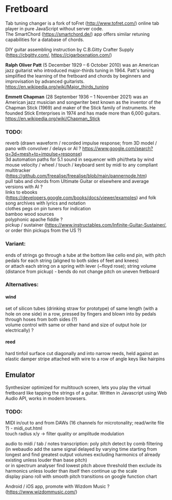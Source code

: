 # Fretboard
Tab tuning changer is a fork of toFret (http://www.tofret.com/) online tab player in pure JavaScript without server code.  
The SmartChord (https://smartchord.de/) app offers similar retuning capabilities for a database of chords.  
  
DIY guitar assembling instruction by C.B.Gitty Crafter Supply (https://cbgitty.com/, https://cigarboxnation.com/)  

**Ralph Oliver Patt** (5 December 1929 – 6 October 2010) was an American jazz guitarist who introduced major-thirds tuning in 1964. 
Patt's tuning simplified the learning of the fretboard and chords by beginners and improvisation by advanced guitarists.  
https://en.wikipedia.org/wiki/Major_thirds_tuning

**Emmett Chapman** (28 September 1936 – 1 November 2021) was an American jazz musician and songwriter best known as the inventor of the Chapman Stick (1969) and maker of the Stick family of instruments. He founded Stick Enterprises in 1974 and has made more than 6,000 guitars.  
https://en.wikipedia.org/wiki/Chapman_Stick

### TODO:
reverb (drawn waveform / recorded impulse response; from 3D model / pano with convolver / delays or AI ? https://www.google.com/search?q=3d+mesh+to+impulse+response)  
3d automation paths for 5.1 sound in sequencer with phi/theta by wind mouse velocity / wheel / touch / keyboard sent by midi to any compliant multitracker (https://github.com/freealise/freealise/blob/main/pannernode.htm)  
pull tabs and chords from Ultimate Guitar or elsewhere and average versions with AI ?  
links to ebooks (https://developers.google.com/books/docs/viewer/examples) and folk song archives with lyrics and notation  
clothes pegs on pin tuners for indication  
bamboo wood sources  
polyphonic apache fiddle ?  
pickup / sustainer (https://www.instructables.com/Infinite-Guitar-Sustainer/, or order thin pickups from the US ?)  

### Variant:
ends of strings go through a tube at the bottom like cello end pin, with pitch pedals for each string (aligned to both sides of feet and knees)  
or attach each string on a spring with lever (~floyd rose); string volume (distance from pickup) - bends do not change pitch on uneven fretboard  

### Alternatives:
#### wind
set of silicon tubes (drinking straw for prototype) of same length (with a hole on one side) in a row, pressed by fingers and blown into by pedals through hoses from both sides (?)  
volume control with same or other hand and size of output hole (or electrically) ?  
  
#### reed
hard tinfoil surface cut diagonally and into narrow reeds, held against an elastic damper stripe attached with wire to a row of angle keys like hairpins  
  
## Emulator
Synthesizer optimized for multitouch screen, lets you play the virtual fretboard like tapping the strings of a guitar.
Written in Javascript using Web Audio API, works in modern browsers.

### TODO:
MIDI in/out to and from DAWs (16 channels for microtonality; read/write file ?) - midi_out.html  
touch radius x/y -> filter quality or amplitude modulation  
  
audio to midi / tab / notes transcription: poly pitch detect by comb filtering (in webaudio add the same signal delayed by varying time starting from longest and find greatest output volumes excluding harmonics of already existing unless louder than base pitch)  
or in spectrum analyser find lowest pitch above threshold then exclude its harmonics unless louder than itself then continue up the scale  
display piano roll with smooth pitch transitions on google function chart  
  
Android / iOS app, promote with Wizdom Music ? (https://www.wizdommusic.com/)
